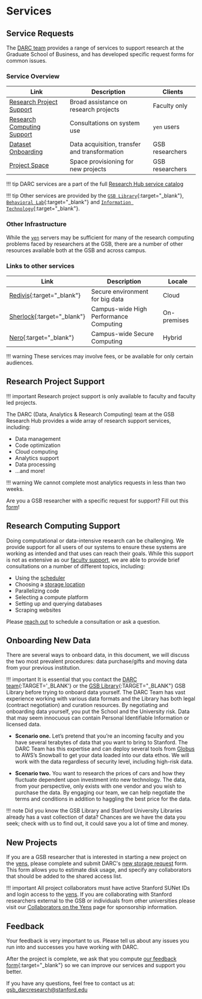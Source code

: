 # Services

## Service Requests

The [DARC team](https://gsbresearchhub.stanford.edu/support-units/darc) provides a range of services to support research at the Graduate School of Business, and has developed specific request forms for common issues.

### Service Overview

|Link   |Description   |Clients   |
|---|---|---|
| [Research Project Support](/_policies/services/#research-project-support)  | Broad assistance on research projects | Faculty only
| [Research Computing Support](/_policies/services/#research-computing-support)  | Consultations on system use  | `yen` users
| [Dataset Onboarding](/_policies/services/#onboarding-new-data)  | Data acquisition, transfer and transformation  | GSB researchers
| [Project Space](/_policies/services/#new-projects)  | Space provisioning for new projects | GSB researchers


!!! tip
    DARC services are a part of the full [Research Hub service catalog](https://gsbresearchhub.stanford.edu/services/service-catalog)

!!! tip
    Other services are provided by the [`GSB Library`](https://www.gsb.stanford.edu/library){:target="_blank"}, [`Behavioral Lab`](https://www.gsb.stanford.edu/faculty-research/labs/behavioral-lab){:target="_blank"} and [`Information Technology`](https://stanford.service-now.com/services/){:target="_blank"}.


### Other Infrastructure

While the [`yen`](/_getting_started/yen-servers) servers may be sufficient for many of the research computing problems faced by researchers at the GSB, there are a number of other resources available both at the GSB and across campus.

### Links to other services

|Link   |Description   |Locale   |
|---|---|---|
| [Redivis](https://gsb-research-help.stanford.edu/library/faq/358602){:target="_blank"}  | Secure environment for big data | Cloud
| [Sherlock](/_user_guide/sherlock/){:target="_blank"}  | Campus-wide High Performance Computing  | On-premises
| [Nero](https://nero-docs.stanford.edu/){:target="_blank"}  | Campus-wide Secure Computing  | Hybrid

!!! warning
    These services may involve fees, or be available for only certain audiences.

## Research Project Support
!!! important
    Research project support is only available to faculty and faculty led projects.

The DARC (Data, Analytics & Research Computing) team at the GSB Research Hub provides a wide array of research support services, including:

- Data management
- Code optimization
- Cloud computing
- Analytics support
- Data processing
- ...and more!

!!! warning
    We cannot complete most analytics requests in less than two weeks.

Are you a GSB researcher with a specific request for support?  Fill out this [form](https://darcrequest.stanford.edu)!

## Research Computing Support

Doing computational or data-intensive research can be challenging.  We provide support for all users of our systems to ensure these systems are working as intended and that uses can reach their goals.  While this support is not as extensive as our [faculty support](/_policies/services/#research-project-support), we are able to provide brief consultations on a number of different topics, including:

* Using the [scheduler](/_user_guide/slurm/)
* Choosing a [storage location](/_user_guide/storage/)
* Parallelizing code
* Selecting a compute platform
* Setting up and querying databases
* Scraping websites

Please [reach out](mailto:gsb_darcresearch@stanford.edu) to schedule a consultation or ask a question.


##  Onboarding New Data
There are several ways to onboard data, in this document, we will discuss the two most prevalent procedures: data purchase/gifts and moving data from your previous institution.

!!! important
    It is essential that you contact the [DARC team](mailto:gsb_darcresearch@stanford.edu){:TARGET='_BLANK'} or the [GSB Library](https://www.gsb.stanford.edu/library){:TARGET="_BLANK"} GSB Library before trying to onboard data yourself.  The DARC Team has vast experience working with various data formats and the Library has both legal (contract negotiation) and curation resources.  By negotiating and onboarding data yourself, you put the School and the University risk.  Data that may seem innocuous can contain Personal Identifiable Information or licensed data.


- **Scenario one.** Let’s pretend that you’re an incoming faculty and you have several terabytes of data that you want to bring to Stanford. The DARC Team has this expertise and can deploy several tools from [Globus](/_user_guide/data_transfer/) to AWS’s Snowball to get your data loaded into our data ethos.  We will work with the data regardless of security level, including high-risk data.

- **Scenario two.** You want to research the prices of cars and how they fluctuate dependent upon investment into new technology.  The data, from your perspective, only exists with one vendor and you wish to purchase the data. By engaging our team, we can help negotiate the terms and conditions in addition to haggling the best price for the data.

!!! note
    Did you know the GSB Library and Stanford University Libraries already has a vast collection of data? Chances are we have the data you seek; check with us to find out, it could save you a lot of time and money.


<!--
## Other page
## New Project Space on Yen
-->
## New Projects

If you are a GSB researcher that is interested in starting a new project on the [yens](/_getting_started/yen-servers), please complete and submit DARC's [new storage request](https://darc.stanford.edu/yenstorage) form. This form allows you to estimate disk usage, and specify any collaborators that should be added to the shared access list.

!!! important
    All project collaborators must have active Stanford SUNet IDs and login access to the [yens](/_getting_started/yen-servers). If you are collaborating with Stanford researchers external to the GSB or individuals from other universities please visit our [Collaborators on the Yens](/_policies/collaborators) page for sponsorship information.


## Feedback

Your feedback is very important to us. Please tell us about any issues you run
into and successes you have working with DARC.

After the project is complete, we ask that you compute [our feedback form](https://darc.stanford.edu/feedback){:target="_blank"} so we can improve our services and support you better.

If you have any questions, feel free to contact us at: [gsb_darcresearch@stanford.edu](mailto:gsb_darcresearch@stanford.edu)
